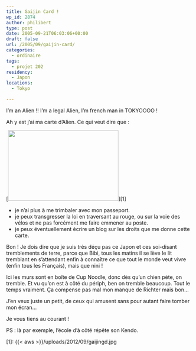 ```yaml
---
title: Gaijin Card !
wp_id: 2874
author: philibert
type: post
date: 2005-09-21T06:03:06+00:00
draft: false
url: /2005/09/gaijin-card/
categories:
  - ordinaire
tags:
  - projet 202
residency:
  - Japon
locations:
  - Tokyo

---
```

I&rsquo;m an Alien !! I&rsquo;m a legal Alien, I&rsquo;m french man in TOKYOOOO !
  
Ah y est j&rsquo;ai ma carte d&rsquo;Alien. Ce qui veut dire que :

[<img src="{{< aws >}}/uploads/2012/09/gaijingd.jpg" alt="" title="gaijingd" width="299" height="191" class="alignnone size-full wp-image-2875" srcset="{{< aws >}}/uploads/2012/09/gaijingd.jpg 299w, {{< aws >}}/uploads/2012/09/gaijingd-263x168.jpg 263w" sizes="(max-width: 299px) 100vw, 299px" />][1]

  * je n&rsquo;ai plus à me trimbaler avec mon passeport.
  * je peux transgresser la loi en traversant au rouge, ou sur la voie des vélos et ne pas forcément me faire emmener au poste. 
  * je peux éventuellement écrire un blog sur les droits que me donne cette carte.

Bon ! Je dois dire que je suis très déçu pas ce Japon et ces soi-disant tremblements de terre, parce que Bibi, tous les matins il se lève le lit tremblant en s&rsquo;attendant enfin à connaître ce que tout le monde veut vivre (enfin tous les Français), mais que nini !
  
Ici les murs sont en boîte de Cup Noodle, donc dès qu&rsquo;un chien pète, on tremble. Et vu qu&rsquo;on est à côté du périph, ben on tremble beaucoup. Tout le temps vraiment. Ça compense pas mal mon manque de Richter mais bon&#8230;
  
J&rsquo;en veux juste un petit, de ceux qui amusent sans pour autant faire tomber mon écran&#8230;

Je vous tiens au courant !

PS : là par exemple, l&rsquo;école d&rsquo;à côté répête son Kendo.

 [1]: {{< aws >}}/uploads/2012/09/gaijingd.jpg